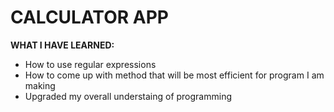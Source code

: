 # CALCULATOR APP
**WHAT I HAVE LEARNED:**
- How to use regular expressions
- How to come up with method that will be most efficient for program I am making
- Upgraded my overall understaing of programming